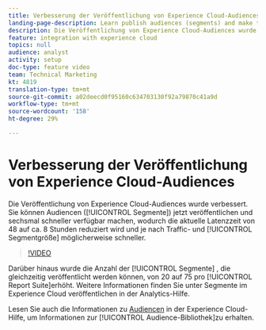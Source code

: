 ```yaml
---
title: Verbesserung der Veröffentlichung von Experience Cloud-Audiences
landing-page-description: Learn publish audiences (segments) and make them available faster than ever.
description: Die Veröffentlichung von Experience Cloud-Audiences wurde verbessert. Sie können Audiencen (Segmente) jetzt veröffentlichen und sechsmal schneller zur Verfügung stellen, wodurch die aktuelle Latenzzeit von 48 auf ca. 8 Stunden reduziert wird und je nach Traffic und Segmentgröße möglicherweise schneller.
feature: integration with experience cloud
topics: null
audience: analyst
activity: setup
doc-type: feature video
team: Technical Marketing
kt: 4819
translation-type: tm+mt
source-git-commit: a02deecd0f95160c634703130f92a79870c41a9d
workflow-type: tm+mt
source-wordcount: '158'
ht-degree: 29%

---
```



# Verbesserung der Veröffentlichung von Experience Cloud-Audiences

Die Veröffentlichung von Experience Cloud-Audiences wurde verbessert. Sie können Audiencen ([!UICONTROL Segmente]) jetzt veröffentlichen und sechsmal schneller verfügbar machen, wodurch die aktuelle Latenzzeit von 48 auf ca. 8 Stunden reduziert wird und je nach Traffic- und [!UICONTROL Segmentgröße] möglicherweise schneller.

>[!VIDEO](https://video.tv.adobe.com/v/32842/?quality=12)

Darüber hinaus wurde die Anzahl der [!UICONTROL Segmente] , die gleichzeitig veröffentlicht werden können, von 20 auf 75 pro [!UICONTROL Report Suite]erhöht.
Weitere Informationen finden Sie unter Segmente im Experience Cloud [](https://docs.adobe.com/content/help/de-DE/analytics/components/segmentation/segmentation-workflow/seg-publish.html) veröffentlichen in der Analytics-Hilfe.

Lesen Sie auch die Informationen zu [Audiencen](https://docs.adobe.com/content/help/de-DE/core-services/interface/audiences/audience-library.html) in der Experience Cloud-Hilfe, um Informationen zur [!UICONTROL Audience-Bibliothek]zu erhalten.
